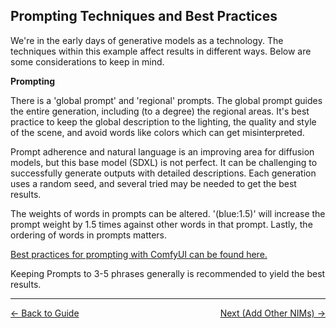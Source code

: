 ## **Prompting Techniques and Best Practices**

We're in the early days of generative models as a technology. The techniques within this example affect results in different ways. Below are some considerations to keep in mind.

**Prompting**

There is a 'global prompt' and 'regional' prompts. The global prompt guides the entire generation, including (to a degree) the regional areas. It's best practice to keep the global description to the lighting, the quality and style of the scene, and avoid words like colors which can get misinterpreted.

Prompt adherence and natural language is an improving area for diffusion models, but this base model (SDXL) is not perfect. It can be challenging to successfully generate outputs with detailed descriptions. Each generation uses a random seed, and several tried may be needed to get the best results.

The weights of words in prompts can be altered. '(blue:1.5)' will increase the prompt weight by 1.5 times against other words in that prompt. Lastly, the ordering of words in prompts matters. 

[Best practices for prompting with ComfyUI can be found here.](https://comfyui-wiki.com/tutorial/basic/stable-diffusion-prompt-basic)

Keeping Prompts to 3-5 phrases generally is recommended to yield the best results.


----
<span style="float:left;">[&larr; Back to Guide](../README.md)</span>                     <span style="float: right;">[Next (Add Other NIMs) &rarr;](./opt_nims.md)</span>
